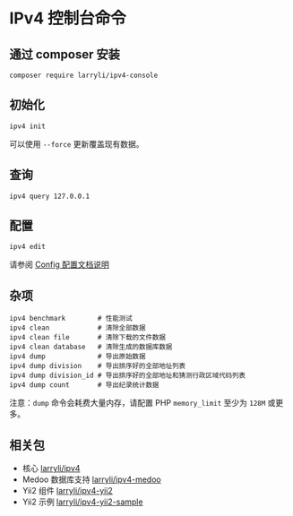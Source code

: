 # IPv4 控制台命令

## 通过 composer 安装

```shell
composer require larryli/ipv4-console
```

## 初始化

```shell
ipv4 init
```

可以使用 ```--force``` 更新覆盖现有数据。

## 查询

```shell
ipv4 query 127.0.0.1
```

## 配置

```shell
ipv4 edit
```

请参阅 [Config 配置文档说明](config.md)

## 杂项

```shell
ipv4 benchmark        # 性能测试
ipv4 clean            # 清除全部数据
ipv4 clean file       # 清除下载的文件数据
ipv4 clean database   # 清除生成的数据库数据
ipv4 dump             # 导出原始数据
ipv4 dump division    # 导出排序好的全部地址列表
ipv4 dump division_id # 导出排序好的全部地址和猜测行政区域代码列表
ipv4 dump count       # 导出纪录统计数据
```

注意：```dump``` 命令会耗费大量内存，请配置 PHP ```memory_limit``` 至少为 ```128M``` 或更多。


## 相关包

* 核心 [larryli/ipv4](https://github.com/larryli/ipv4)
* Medoo 数据库支持 [larryli/ipv4-medoo](https://github.com/larryli/ipv4-medoo)
* Yii2 组件 [larryli/ipv4-yii2](https://github.com/larryli/ipv4-yii2)
* Yii2 示例 [larryli/ipv4-yii2-sample](https://github.com/larryli/ipv4-yii2-sample)
